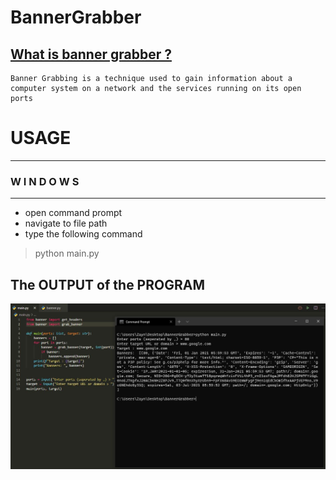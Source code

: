# BannerGrabber

## [What is banner grabber ?](https://en.wikipedia.org/wiki/Banner_grabbing)
    Banner Grabbing is a technique used to gain information about a computer system on a network and the services running on its open ports


# USAGE
-----------------------------------
###    W I N D O W S
-----------------------------------
- open command prompt
- navigate to  file path
- type the following command
>python main.py <br/>



## The OUTPUT of the PROGRAM

![Screenshot](./output.JPG)
